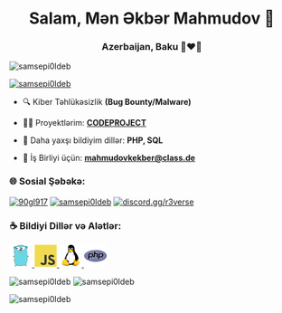 <h1 align="center">Salam, Mən Əkbər Mahmudov 👋</h1>
<h3 align="center">Azerbaijan, Baku 💙❤💚</h3>


<p align="left"> <img src="https://komarev.com/ghpvc/?username=samsepi0ldeb&label=Profile%20views&color=0e75b6&style=flat" alt="samsepi0ldeb" /> </p>

<p align="left"> <a href="https://github.com/ryo-ma/github-profile-trophy"><img src="https://github-profile-trophy.vercel.app/?username=samsepi0ldeb" alt="samsepi0ldeb" /></a> </p>

- 🔍 Kiber Təhlükəsizlik **(Bug Bounty/Malware)**

- 👨‍💻 Proyektlərim: **[CODEPROJECT](www.codeproject.com/ekbermahmudov)**

- 💾 Daha yaxşı bildiyim dillər: **PHP, SQL**

- 🔗 İş Birliyi üçün: **mahmudovkekber@class.de**

<h3 align="left">🌐 Sosial Şəbəkə:</h3>
<p align="left">
<a href="https://instagram.com/90gl917" target="blank"><img align="center" src="https://raw.githubusercontent.com/rahuldkjain/github-profile-readme-generator/master/src/images/icons/Social/instagram.svg" alt="90gl917" height="30" width="40" /></a>
<a href="https://www.hackerrank.com/samsepi0ldeb" target="blank"><img align="center" src="https://raw.githubusercontent.com/rahuldkjain/github-profile-readme-generator/master/src/images/icons/Social/hackerrank.svg" alt="samsepi0ldeb" height="30" width="40" /></a>
<a href="https://discord.gg/discord.gg/r3verse" target="blank"><img align="center" src="https://raw.githubusercontent.com/rahuldkjain/github-profile-readme-generator/master/src/images/icons/Social/discord.svg" alt="discord.gg/r3verse" height="30" width="40" /></a>
</p>

<h3 align="left">☕ Bildiyi Dillər və Alətlər:</h3>
<p align="left"> <a href="https://golang.org" target="_blank" rel="noreferrer"> <img src="https://raw.githubusercontent.com/devicons/devicon/master/icons/go/go-original.svg" alt="go" width="40" height="40"/> </a> <a href="https://developer.mozilla.org/en-US/docs/Web/JavaScript" target="_blank" rel="noreferrer"> <img src="https://raw.githubusercontent.com/devicons/devicon/master/icons/javascript/javascript-original.svg" alt="javascript" width="40" height="40"/> </a> <a href="https://www.linux.org/" target="_blank" rel="noreferrer"> <img src="https://raw.githubusercontent.com/devicons/devicon/master/icons/linux/linux-original.svg" alt="linux" width="40" height="40"/> </a> <a href="https://www.php.net" target="_blank" rel="noreferrer"> <img src="https://raw.githubusercontent.com/devicons/devicon/master/icons/php/php-original.svg" alt="php" width="40" height="40"/> </a> </p>

<img src="https://github-readme-stats.vercel.app/api/top-langs/?username=samsepi0ldeb&hide_progress=true" alt="samsepi0ldeb" />
 

<img src="https://github-readme-stats.vercel.app/api?username=samsepi0ldeb&show_icons=true&theme=aura" alt="samsepi0ldeb" />

<p><img src="https://github-readme-streak-stats.herokuapp.com/?user=samsepi0ldeb&" alt="samsepi0ldeb" />
